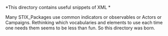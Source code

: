 *This directory contains useful snippets of XML *

Many STIX_Packages use common indicators or observables or Actors or Campaigns.
Rethinking which vocabularies and elements to use each time one needs them seems to be less than fun. 
So this directory was born.
